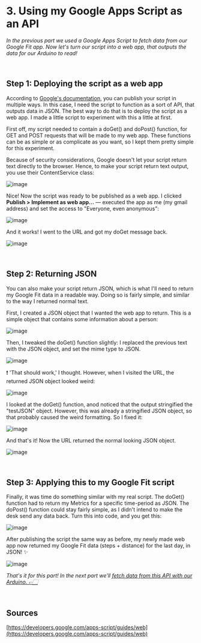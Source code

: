 # 3. Using my Google Apps Script as an API 

*In the previous part we used a Google Apps Script to fetch data from our Google Fit app. Now let's turn our script into a web app, that outputs the data for our Arduino to read!*

<br /> 

## Step 1: Deploying the script as a web app
According to [Google's documentation](https://developers.google.com/apps-script/guides/web#:~:text=different%20parameter%20names.-,Deploying%20a%20script%20as%20a%20web%20app,the%20version%20you%20just%20saved), you can publish your script in multiple ways. In this case, I need the script to function as a sort of API, that outputs data in JSON. The best way to do that is to deploy the script as a web app. I made a little script to experiment with this a little at first.

First off, my script needed to contain a doGet() and doPost() function, for GET and POST requests that will be made to my web app. These functions can be as simple or as complicate as you want, so I kept them pretty simple for this experiment.

Because of security considerations, Google doesn't let your script return text directly to the browser. Hence, to make your script return text output, you use their ContentService class:

![image](https://user-images.githubusercontent.com/57796369/96646987-45c61e80-132d-11eb-8c6a-b25a3067dc34.png)

Nice! Now the script was ready to be published as a web app. I clicked **Publish > Implement as web app...** — executed the app as me (my gmail address) and set the access to "Everyone, even anonymous":

![image](https://user-images.githubusercontent.com/57796369/96647035-537ba400-132d-11eb-954a-851b83ea3622.png)

And it works! I went to the URL and got my doGet message back.

![image](https://user-images.githubusercontent.com/57796369/96647056-5bd3df00-132d-11eb-9c0a-694d73b8c440.png)

<br /> 

## Step 2: Returning JSON
You can also make your script return JSON, which is what I'll need to return my Google Fit data in a readable way. Doing so is fairly simple, and similar to the way I returned normal text.

First, I created a JSON object that I wanted the web app to return. This is a simple object that contains some information about a person:

![image](https://user-images.githubusercontent.com/57796369/96647091-67270a80-132d-11eb-98cf-5e52903f3d4a.png)

Then, I tweaked the doGet() function slightly: I replaced the previous text with the JSON object, and set the mime type to JSON. 

![image](https://user-images.githubusercontent.com/57796369/96647110-6d1ceb80-132d-11eb-991f-44d999b2a208.png)

❗ 'That should work,' I thought. However, when I visited the URL, the returned JSON object looked weird:

![image](https://user-images.githubusercontent.com/57796369/96647136-74dc9000-132d-11eb-955b-739fca69a25d.png)

I looked at the doGet() function, anod noticed that the output stringified the "testJSON" object. However, this was already a stringified JSON object, so that probably caused the weird formatting. So I fixed it:

![image](https://user-images.githubusercontent.com/57796369/96647154-7a39da80-132d-11eb-9988-52a58b832c7a.png)

And that's it! Now the URL returned the normal looking JSON object.

![image](https://user-images.githubusercontent.com/57796369/96647168-7f972500-132d-11eb-8607-a9e3db2a8d04.png)

<br /> 

## Step 3: Applying this to my Google Fit script
Finally, it was time do something similar with my real script. The doGet() function had to return my Metrics for a specific time-period as JSON. The doPost() function could stay fairly simple, as I didn't intend to make the desk send any data back. Turn this into code, and you get this:

![image](https://user-images.githubusercontent.com/57796369/96647257-9ccbf380-132d-11eb-91b8-0a571c99aa37.png)

After publishing the script the same way as before, my newly made web app now returned my Google Fit data (steps + distance) for the last day, in JSON! ✨

![image](https://user-images.githubusercontent.com/57796369/96647274-a35a6b00-132d-11eb-9781-9756a75a8d92.png)

*That's it for this part! In the next part we'll [fetch data from this API with our Arduino. 👉🏻](https://github.com/karimeij/smartdesk/blob/main/manual/part-3.md)*

<br /> 

## Sources
[https://developers.google.com/apps-script/guides/web](https://developers.google.com/apps-script/guides/web)
